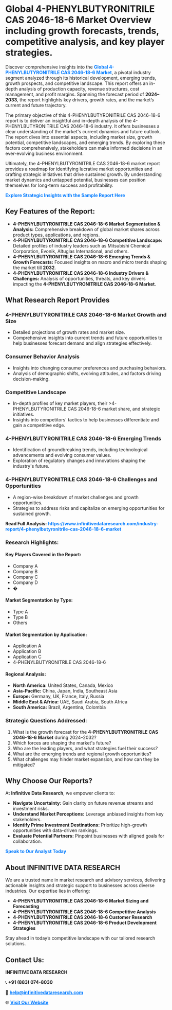 <h1>Global 4-PHENYLBUTYRONITRILE CAS 2046-18-6 Market Overview including growth forecasts, trends, competitive analysis, and key player strategies.</h1>
<p>
Discover comprehensive insights into the 
<a href="https://www.infinitivedataresearch.com/industry-report/4-phenylbutyronitrile-cas-2046-18-6-market" rel="dofollow" style="color: #007BFF; text-decoration: none;"><strong>Global 4-PHENYLBUTYRONITRILE CAS 2046-18-6 Market</strong></a>, a pivotal industry segment analyzed through its historical development, emerging trends, growth prospects, and competitive landscape. This report offers an in-depth analysis of production capacity, revenue structures, cost management, and profit margins. Spanning the forecast period of <strong>2024–2033</strong>, the report highlights key drivers, growth rates, and the market’s current and future trajectory.
</p>
<p>
The primary objective of this 4-PHENYLBUTYRONITRILE CAS 2046-18-6 report is to deliver an insightful and in-depth analysis of the 4-PHENYLBUTYRONITRILE CAS 2046-18-6 industry. It offers businesses a clear understanding of the market's current dynamics and future outlook. The report dives into essential aspects, including market size, growth potential, competitive landscapes, and emerging trends. By exploring these factors comprehensively, stakeholders can make informed decisions in an ever-evolving business environment.
</p>
<p>
Ultimately, the 4-PHENYLBUTYRONITRILE CAS 2046-18-6 market report provides a roadmap for identifying lucrative market opportunities and crafting strategic initiatives that drive sustained growth. By understanding market dynamics and untapped potential, businesses can position themselves for long-term success and profitability.
</p>
<p>
<a href="https://www.infinitivedataresearch.com/request-sample/reportId=102983" style="color: #007BFF; text-decoration: none;"><strong>Explore Strategic Insights with the Sample Report Here</strong></a>
</p>

<h2>Key Features of the Report:</h2>
<ul>
<li><strong>4-PHENYLBUTYRONITRILE CAS 2046-18-6 Market Segmentation & Analysis:</strong> Comprehensive breakdown of global market shares across product types, applications, and regions.</li>
<li><strong>4-PHENYLBUTYRONITRILE CAS 2046-18-6 Competitive Landscape:</strong> Detailed profiles of industry leaders such as Mitsubishi Chemical Corporation, Evonik, Altuglas International, and others.</li>
<li><strong>4-PHENYLBUTYRONITRILE CAS 2046-18-6 Emerging Trends & Growth Forecasts:</strong> Focused insights on macro and micro trends shaping the market till <strong>2032</strong>.</li>
<li><strong>4-PHENYLBUTYRONITRILE CAS 2046-18-6 Industry Drivers & Challenges:</strong> Analysis of opportunities, threats, and key drivers impacting the <strong>4-PHENYLBUTYRONITRILE CAS 2046-18-6 Market</strong>.</li>
</ul>

<h2>What Research Report Provides</h2>
<h3>4-PHENYLBUTYRONITRILE CAS 2046-18-6 Market Growth and Size</h3>
<ul>
<li>Detailed projections of growth rates and market size.</li>
<li>Comprehensive insights into current trends and future opportunities to help businesses forecast demand and align strategies effectively.</li>
</ul>

<h3>Consumer Behavior Analysis</h3>
<ul>
<li>Insights into changing consumer preferences and purchasing behaviors.</li>
<li>Analysis of demographic shifts, evolving attitudes, and factors driving decision-making.</li>
</ul>

<h3>Competitive Landscape</h3>
<ul>
<li>In-depth profiles of key market players, their >4-PHENYLBUTYRONITRILE CAS 2046-18-6 market share, and strategic initiatives.</li>
<li>Insights into competitors' tactics to help businesses differentiate and gain a competitive edge.</li>
</ul>

<h3>4-PHENYLBUTYRONITRILE CAS 2046-18-6 Emerging Trends</h3>
<ul>
<li>Identification of groundbreaking trends, including technological advancements and evolving consumer values.</li>
<li>Exploration of regulatory changes and innovations shaping the industry's future.</li>
</ul>

<h3>4-PHENYLBUTYRONITRILE CAS 2046-18-6 Challenges and Opportunities</h3>
<ul>
<li>A region-wise breakdown of market challenges and growth opportunities.</li>
<li>Strategies to address risks and capitalize on emerging opportunities for sustained growth.</li>
</ul>
<p><strong>Read Full Analysis:</strong> <a href="https://www.infinitivedataresearch.com/industry-report/4-phenylbutyronitrile-cas-2046-18-6-market" rel="dofollow" style="color: #007BFF; text-decoration: none;"><strong>https://www.infinitivedataresearch.com/industry-report/4-phenylbutyronitrile-cas-2046-18-6-market</strong></a></p>
<h3>Research Highlights:</h3>
<h4>Key Players Covered in the Report:</h4>
<ul><li>Company A</li><li>Company B</li><li>Company C</li><li>Company D</li><li>�</li></ul>
<h4>Market Segmentation by Type:</h4>
<ul><li>Type A</li><li>Type B</li><li>Others</li></ul>
<h4>Market Segmentation by Application:</h4>
<ul><li>Application A</li><li>Application B</li><li>Application C</li><li>4-PHENYLBUTYRONITRILE CAS 2046-18-6</li></ul>

<h4>Regional Analysis:</h4>
<ul>
<li><strong>North America:</strong> United States, Canada, Mexico</li>
<li><strong>Asia-Pacific:</strong> China, Japan, India, Southeast Asia</li>
<li><strong>Europe:</strong> Germany, UK, France, Italy, Russia</li>
<li><strong>Middle East & Africa:</strong> UAE, Saudi Arabia, South Africa</li>
<li><strong>South America:</strong> Brazil, Argentina, Colombia</li>
</ul>

<h3>Strategic Questions Addressed:</h3>
<ol>
<li>What is the growth forecast for the <strong>4-PHENYLBUTYRONITRILE CAS 2046-18-6 Market</strong> during 2024–2032?</li>
<li>Which forces are shaping the market's future?</li>
<li>Who are the leading players, and what strategies fuel their success?</li>
<li>What are the emerging trends and regional growth opportunities?</li>
<li>What challenges may hinder market expansion, and how can they be mitigated?</li>
</ol>

<h2>Why Choose Our Reports?</h2>
<p>At <strong>Infinitive Data Research</strong>, we empower clients to:</p>
<ul>
<li><strong>Navigate Uncertainty:</strong> Gain clarity on future revenue streams and investment risks.</li>
<li><strong>Understand Market Perceptions:</strong> Leverage unbiased insights from key stakeholders.</li>
<li><strong>Identify Prime Investment Destinations:</strong> Prioritize high-growth opportunities with data-driven rankings.</li>
<li><strong>Evaluate Potential Partners:</strong> Pinpoint businesses with aligned goals for collaboration.</li>
</ul>
<p><a href="https://www.infinitivedataresearch.com/industry-report/4-phenylbutyronitrile-cas-2046-18-6-market" rel="dofollow" style="color: #007BFF; text-decoration: none;"><strong>Speak to Our Analyst Today</strong></a></p>

<h2>About INFINITIVE DATA RESEARCH</h2>
<p>We are a trusted name in market research and advisory services, delivering actionable insights and strategic support to businesses across diverse industries. Our expertise lies in offering:</p>
<ul>
<li><strong>4-PHENYLBUTYRONITRILE CAS 2046-18-6 Market Sizing and Forecasting</strong></li>
<li><strong>4-PHENYLBUTYRONITRILE CAS 2046-18-6 Competitive Analysis</strong></li>
<li><strong>4-PHENYLBUTYRONITRILE CAS 2046-18-6 Customer Research</strong></li>
<li><strong>4-PHENYLBUTYRONITRILE CAS 2046-18-6 Product Development Strategies</strong></li>
</ul>
<p>Stay ahead in today’s competitive landscape with our tailored research solutions.</p>

<h2>Contact Us:</h2>
<p><strong>INFINITIVE DATA RESEARCH</strong></p>
<p>📞 <strong>+91 (883) 074-8030</strong></p>
<p>📧 <strong><a href="mailto:help@infinitivedataresearch.com" style="color: #007BFF;">help@infinitivedataresearch.com</a></strong></p>
<p>🌐 <strong><a href="https://www.infinitivedataresearch.com" rel="dofollow" style="color: #007BFF;">Visit Our Website</a></strong></p>